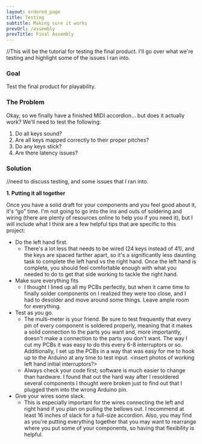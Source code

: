 ```yaml
---
layout: ordered_page
title: Testing
subtitle: Making sure it works
prevUrl: /assembly
prevTitle: Final Assembly
---
```


//This will be the tutorial for testing the final product.  I'll go over what we're testing and highlight some of the issues I ran into.

### Goal

Test the final product for playability.

### The Problem

Okay, so we finally have a finished MIDI accordion... but does it actually work?  We'll need to test the following:

1. Do all keys sound?
2. Are all keys mapped correctly to their proper pitches?
3. Do any keys stick?
4. Are there latency issues?

### Solution

//need to discuss testing, and some issues that I ran into.

**1. Putting it all together**

Once you have a solid draft for your components and you feel good about it, it's “go” time.  I'm not going to go into the ins and outs of soldering and wiring (there are plenty of resources online to help you if you need it), but I will include what I think are a few helpful tips that are specific to this project:

- Do the left hand first.
    - There's a lot less that needs to be wired (24 keys instead of 41), and the keys are spaced farther apart, so it's a significantly less daunting task to complete the left hand vs the right hand.  Once the left hand is complete, you should feel comfortable enough with what you needed to do to get that side working to tackle the right hand.
- Make sure everything fits
    - I thought I lined up all my PCBs perfectly, but when it came time to finally solder components on I realized they were too close, and I had to desolder and move around some things.  Leave ample room for everything.
- Test as you go.
    - The multi-meter is your friend.  Be sure to test frequently that every pin of every component is soldered properly, meaning that it makes a solid connection to the parts you want and, more importantly, doesn't make a connection to the parts you don't want.  The way I cut my PCBs it was easy to do this every 6-8 interruptors or so.  Additionally, I set up the PCBs in a way that was easy for me to hook up to the Arduino at any time to test input. <insert photos of working left hand initial interruptors?>
    - Always check your code first; software is much easier to change than hardware.  I found that out the hard way after I resoldered several components I thought were broken just to find out that I plugged them into the wrong Arduino pin.
- Give your wires some slack.
    - This is especially important for the wires connecting the left and right hand if you plan on pulling the bellows out.  I recommend at least 16 inches of slack for a full-size accordion.  Also, you may find as you're putting everything together that you may want to rearrange where you put some of your components, so having that flexibility is helpful.